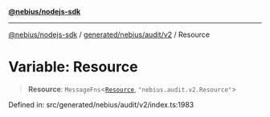 [**@nebius/nodejs-sdk**](../../../../../README.md)

***

[@nebius/nodejs-sdk](../../../../../README.md) / [generated/nebius/audit/v2](../README.md) / Resource

# Variable: Resource

> **Resource**: `MessageFns`\<[`Resource`](../interfaces/Resource.md), `"nebius.audit.v2.Resource"`\>

Defined in: src/generated/nebius/audit/v2/index.ts:1983
